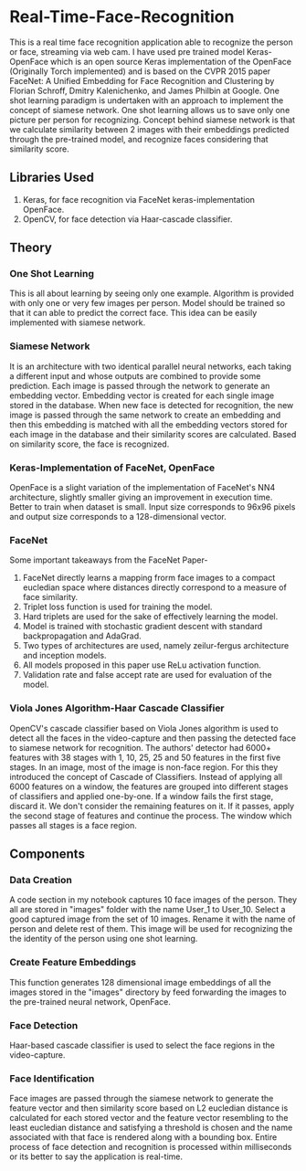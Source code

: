 # **Real-Time-Face-Recognition**
This is a real time face recognition application able to recognize the person or face, streaming via web cam.
I have used pre trained model Keras-OpenFace which is an open source Keras implementation of the OpenFace (Originally Torch implemented) and is based on the CVPR 2015 paper FaceNet: A Unified Embedding for Face Recognition and Clustering by Florian Schroff, Dmitry Kalenichenko, and James Philbin at Google.
One shot learning paradigm is undertaken with an approach to implement the concept of siamese network. One shot learning allows us to save only one picture per person for recognizing.
Concept behind siamese network is that we calculate similarity between 2 images with their embeddings predicted through the pre-trained model, and recognize faces considering that similarity score.

## **Libraries Used**
1. Keras, for face recognition via FaceNet keras-implementation OpenFace.
2. OpenCV, for face detection via Haar-cascade classifier.

## **Theory**
### **One Shot Learning**
This is all about learning by seeing only one example. Algorithm is provided with only one or very few images per person. Model should be trained so that it can able to predict the correct 
face. This idea can be easily implemented with siamese network.

### **Siamese Network**
It is an architecture with two identical parallel neural networks, each taking a different input and whose outputs are combined to provide some prediction. Each image is passed through
the network to generate an embedding vector. Embedding vector is created for each single image stored in the database. When new face is detected for recognition, the new image is passed
through the same network to create an embedding and then this embedding is matched with all the embedding vectors stored for each image in the database and their similarity scores are calculated. Based on similarity 
score, the face is recognized.

### **Keras-Implementation of FaceNet, OpenFace**
OpenFace is a slight variation of the implementation of FaceNet's NN4 architecture, slightly smaller giving an improvement in execution time. Better to train when dataset is small. Input size corresponds to 96x96 pixels and output size corresponds to a 128-dimensional vector.

### **FaceNet**
Some important takeaways from the FaceNet Paper-
1. FaceNet directly learns a mapping frorm face images to a compact eucledian space where distances directly correspond to a measure of face similarity.
2. Triplet loss function is used for training the model.
3. Hard triplets are used for the sake of effectively learning the model.
4. Model is trained with stochastic gradient descent with standard backpropagation and AdaGrad.
5. Two types of architectures are used, namely zeilur-fergus architecture and inception models.
6. All models proposed in this paper use ReLu activation function.
7. Validation rate and false accept rate are used for evaluation of the model.

### **Viola Jones Algorithm-Haar Cascade Classifier**
OpenCV's cascade classifier based on Viola Jones algorithm is used to detect all the faces in the video-capture and then passing the detected face to siamese network for recognition.
The authors' detector had 6000+ features with 38 stages with 1, 10, 25, 25 and 50 features in the first five stages. In an image, most of the image is non-face region. For this they introduced the concept of Cascade of Classifiers. Instead of applying all 6000 features on a window, 
the features are grouped into different stages of classifiers and applied one-by-one. If a window fails the first stage, discard it. We don't consider the remaining features on it. If it passes, apply the second stage of features and continue the process. 
The window which passes all stages is a face region.

## **Components**
### **Data Creation**
A code section in my notebook captures 10 face images of the person. They all are stored in "images" folder with the name User_1 to User_10. Select a good captured image from the set of 10 images. Rename it with the name of person and delete rest of them. 
This image will be used for recognizing the the identity of the person using one shot learning.
### **Create Feature Embeddings**
This function generates 128 dimensional image embeddings of all the images stored in the "images" directory by feed forwarding the images to the pre-trained neural network, OpenFace.
### **Face Detection**
Haar-based cascade classifier is used to select the face regions in the video-capture.
### **Face Identification**
Face images are passed through the siamese network to generate the feature vector and then similarity score based on L2 eucledian distance is calculated for each stored vector and
the feature vector resembling to the least eucledian distance and satisfying a threshold is chosen and the name associated with that face is rendered along with a bounding box. Entire process of face detection
and recognition is processed within milliseconds or its better to say the application is real-time.

